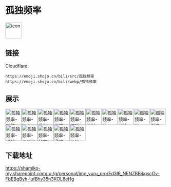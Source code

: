 # 孤独频率
<img src="https://emoji.shojo.cn/bili/src/孤独频率/icon.png" width="50" height="50" alt="icon">

## 链接
Cloudflare:
```
https://emoji.shojo.cn/bili/src/孤独频率
https://emoji.shojo.cn/bili/webp/孤独频率
```
## 展示
<img src="https://emoji.shojo.cn/bili/src/孤独频率/孤独频率-期待.png" width="50" height="50" alt="孤独频率-期待"><img src="https://emoji.shojo.cn/bili/src/孤独频率/孤独频率-迷人.png" width="50" height="50" alt="孤独频率-迷人"><img src="https://emoji.shojo.cn/bili/src/孤独频率/孤独频率-爱你.png" width="50" height="50" alt="孤独频率-爱你"><img src="https://emoji.shojo.cn/bili/src/孤独频率/孤独频率-忍笑.png" width="50" height="50" alt="孤独频率-忍笑"><img src="https://emoji.shojo.cn/bili/src/孤独频率/孤独频率-惊吓.png" width="50" height="50" alt="孤独频率-惊吓"><img src="https://emoji.shojo.cn/bili/src/孤独频率/孤独频率-忍耐.png" width="50" height="50" alt="孤独频率-忍耐"><img src="https://emoji.shojo.cn/bili/src/孤独频率/孤独频率-呆.png" width="50" height="50" alt="孤独频率-呆"><img src="https://emoji.shojo.cn/bili/src/孤独频率/孤独频率-可怜.png" width="50" height="50" alt="孤独频率-可怜"><img src="https://emoji.shojo.cn/bili/src/孤独频率/孤独频率-盯.png" width="50" height="50" alt="孤独频率-盯"><img src="https://emoji.shojo.cn/bili/src/孤独频率/孤独频率-潮流.png" width="50" height="50" alt="孤独频率-潮流"><img src="https://emoji.shojo.cn/bili/src/孤独频率/孤独频率-尴尬.png" width="50" height="50" alt="孤独频率-尴尬"><img src="https://emoji.shojo.cn/bili/src/孤独频率/孤独频率-泪汪汪.png" width="50" height="50" alt="孤独频率-泪汪汪"><img src="https://emoji.shojo.cn/bili/src/孤独频率/孤独频率-贫穷.png" width="50" height="50" alt="孤独频率-贫穷"><img src="https://emoji.shojo.cn/bili/src/孤独频率/孤独频率-滑稽.png" width="50" height="50" alt="孤独频率-滑稽"><img src="https://emoji.shojo.cn/bili/src/孤独频率/孤独频率-星际.png" width="50" height="50" alt="孤独频率-星际">

## 下载地址

https://shamiko-my.sharepoint.com/:u:/g/personal/img_yuru_pro/Ed3l6_NENZBBikqscGv-FbEBqByh-lufBhy35n3KOL8eHg